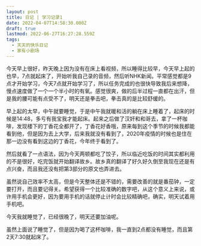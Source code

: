 ```yaml
---
layout: post
title: 日记 | 学习记录1
date: 2022-04-07T14:58:30.000Z
draft: true
lastmod: 2022-06-27T16:27:28.559Z
tags:
  - 天天的快乐日记
  - 家有小剧场
---
```

今天早上很好，昨天晚上因为没有在床上看视频，所以睡得比较早，今天早上起的也早，7点就起床了，开始听我自己录的音频，然后听NHK新闻。平常感觉都是9点才开始学习，今天7点就开始学习了，所以任务完成的也很快导致我后来想降，慢点速度做了一个一个半小时的有氧。感觉很爽，做的后半过程一直都在出汗，但是我的腰可能有点受不了，明天还是拳击吧，拳击真的是比较舒缓的。

早上起的太早，中午就要睡觉，于是中午我就暖和活的躺在床上睡着了，起床的时候是14:48，多亏有我宝我才能起床。起来之后做了汉奸和和哥去，拿了一杯咖啡，发现楼下的丁香花全都开了，丁香花好香哦，原来每到这个季节的时候我都能看到他，但是因为去上大学，后来我就没有看到了，2020年疫情的时候也是住在那一边没有看到这边的丁香花，今年终于看到了。

然后就看了一点语法，因为今天两顿都吃了饺子，所以临近吃饭的时间其实都利用的不是很好，吃完饭就开始翻译故乡。故乡真的翻译了好久好久倒至我现在还是有点兴奋，而且我还没有把第3部分的原文也弄进去。

虽然说自己效率不太高，但是今天整体还是不错的，需要改善的就是番茄钟，一定要打开，而且要记得关。希望获得一个比较准确的数字吧，从这个意义上来说，或许用手机会更好，因为要用手机的话就停止计时会比较精确吧，确实，明天试着用手机吧。

今天我就睡觉了，已经很晚了，明天还要加油呢。

虽然上面说了睡觉了，但是因为喝了这杯咖啡，我一直到2点都没有睡觉，而且第2天7:30就起床了。